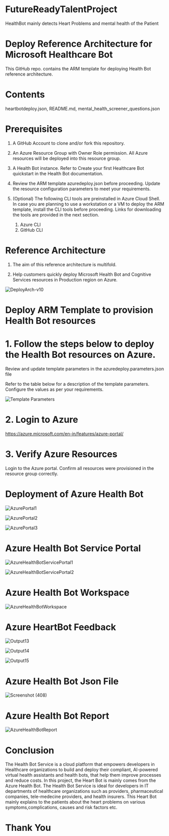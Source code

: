 # FutureReadyTalentProject
HealthBot mainly detects Heart Problems and mental health of the Patient



# Deploy Reference Architecture for Microsoft Healthcare Bot 
This GitHub repo. contains the ARM template for deploying Health Bot reference architecture.

# Contents
heartbotdeploy.json, README.md, mental_health_screener_questions.json

# Prerequisites

1. A GitHub Account to clone and/or fork this repository.

2. An Azure Resource Group with Owner Role permission. All Azure resources will be deployed into this resource group.

3. A Health Bot instance. Refer to Create your first Healthcare Bot quickstart in the Health Bot documentation.

4. Review the ARM template azuredeploy.json before proceeding. Update the resource configuration parameters to meet your requirements.

5. (Optional) The following CLI tools are preinstalled in Azure Cloud Shell. In case you are planning to use a workstation or a VM to deploy the ARM template, install the CLI tools before proceeding. Links for downloading the tools are provided in the next section.

    1. Azure CLI
    2. GitHub CLI

# Reference Architecture

1. The aim of this reference architecture is multifold.

2. Help customers quickly deploy Microsoft Health Bot and Cognitive Services resources in Production region on Azure.

![DeployArch-v10](https://user-images.githubusercontent.com/68231592/147698640-981427f2-d1ab-498b-b8e4-9284de1d0a3f.jpg)

# Deploy ARM Template to provision Health Bot resources

# 1. Follow the steps below to deploy the Health Bot resources on Azure.

Review and update template parameters in the azuredeploy.parameters.json file

Refer to the table below for a description of the template parameters. Configure the values as per your requirements.

![Template Parameters](https://user-images.githubusercontent.com/68231592/147698976-3a1bc590-b499-4330-afa7-74a0a347c20d.png)

# 2. Login to Azure

https://azure.microsoft.com/en-in/features/azure-portal/

# 3. Verify Azure Resources

Login to the Azure portal. Confirm all resources were provisioned in the resource group correctly.

# Deployment of Azure Health Bot


![AzurePortal1](https://user-images.githubusercontent.com/68231592/147699317-2fadcf90-2241-4c5b-92ae-6103dbf67c90.png)

![AzurePortal2](https://user-images.githubusercontent.com/68231592/147699357-19bd8961-ec5d-400a-bade-b69423316c80.png)

![AzurePortal3](https://user-images.githubusercontent.com/68231592/147699374-1e5f58e0-4761-4f90-b1da-2555848d7112.png)

# Azure Health Bot Service Portal


![AzureHealthBotServicePortal1](https://user-images.githubusercontent.com/68231592/147699564-832bc622-8def-4595-b2df-188d63e803d2.png)

![AzureHealthBotServicePortal2](https://user-images.githubusercontent.com/68231592/147699581-2f54137c-5996-45da-abf7-cd7b3a437b0a.png)

# Azure Health Bot Workspace

![AzureHealthBotWorkspace](https://user-images.githubusercontent.com/68231592/147699607-970f3122-34bd-4ff8-9d5e-32aa9ede569c.png)

# Azure HeartBot Feedback

![Output13](https://user-images.githubusercontent.com/68231592/147699686-6e1fc28a-1709-4e8c-8c74-772d211ca009.png)

![Output14](https://user-images.githubusercontent.com/68231592/147699706-1b1835c0-3b7b-430e-b693-c1efb286ae41.png)

![Output15](https://user-images.githubusercontent.com/68231592/147699734-05bc995b-7062-451a-9883-3b8502491b8b.png)

# Azure Health Bot Json File

![Screenshot (408)](https://user-images.githubusercontent.com/68231592/147699775-a5a2ecdd-9a69-4767-9cf8-9181be6fcb80.png)

# Azure Health Bot Report 

![AzureHealthBotReport](https://user-images.githubusercontent.com/68231592/147699806-dd148662-613c-47dc-8347-9eca2044a5f5.png)



# Conclusion

The Health Bot Service is a cloud platform that empowers developers in Healthcare organizations to build and deploy their compliant, AI-powered virtual health assistants and health bots, that help them improve processes and reduce costs. In this project, the Heart Bot is mainly comes from the Azure Health Bot. The Health Bot Service is ideal for developers in IT departments of healthcare organizations such as providers, pharmaceutical companies, tele-medecine providers, and health insurers. This Heart Bot mainly explains to the patients about the heart problems on various symptoms,complications, causes and risk factors etc.

# Thank You
